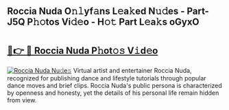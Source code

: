 ## Roccia Nuda O𝚗𝚕yf𝚊ns L𝚎a𝚔ed N𝚞𝚍es - Part-J5Q P𝚑𝚘tos Vi𝚍𝚎o - H𝚘𝚝 Part L𝚎a𝚔s oGyxO

# <h2><a href="http://kfbri2.oniu.top/?m=Roccia+Nuda">🔗👉 🔴 Roccia Nuda P𝚑ot𝚘𝚜 V𝚒d𝚎o</a></h2>

[![Roccia Nuda Nu𝚍e𝚜](https://i.imgur.com/0qMVB7G.gif)](http://kfbri2.oniu.top/?m=Roccia+Nuda)
Virtual artist and entertainer Roccia Nuda, recognized for publishing dance and lifestyle tutorials through popular dance moves and brief clips. Roccia Nuda's public persona is characterized by openness and honesty, yet the details of his personal life remain hidden from view.  
